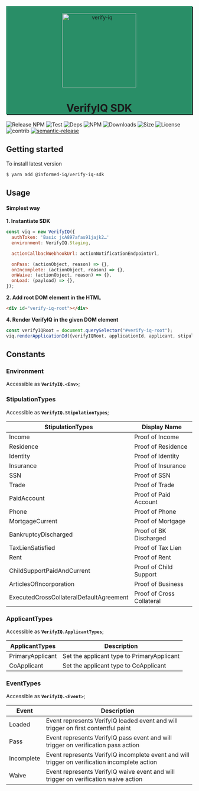<div align="center" style="padding: 20px 0 0 0; box-shadow: 2px 2px; background-color: rgb(41, 142, 103);">
  <a href="https://informed.iq/" rel="noopener" target="_blank" >
    <img width="200" src="https://user-images.githubusercontent.com/13334788/83625127-86064980-a5a4-11ea-919a-3d6ee3e17a89.png" alt="verify-iq">
  </a>
  <h1 align="center">VerifyIQ SDK</h1>
</div>

![Release NPM](https://github.com/Informed/verifyiq-sdk/workflows/Release%20NPM/badge.svg)
![Test](https://github.com/Informed/verifyiq-sdk/workflows/Test/badge.svg)
![Deps](https://img.shields.io/david/dev/Informed/verifyiq-sdk?label=dependencies)
![NPM](https://img.shields.io/npm/v/@informed-iq/verify-iq-sdk)
![Downloads](https://img.shields.io/npm/dw/@informed-iq/verify-iq-sdk)
![Size](https://img.shields.io/bundlephobia/min/@informed-iq/verify-iq-sdk)
![License](https://img.shields.io/npm/l/@informed-iq/verify-iq-sdk)
![contrib](https://img.shields.io/github/contributors/Informed/verifyiq-sdk?color=green)
[![semantic-release](https://img.shields.io/badge/%20%20%F0%9F%93%A6%F0%9F%9A%80-semantic--release-e10079.svg)](https://github.com/semantic-release/semantic-release)

## Getting started

To install latest version

```sh
$ yarn add @informed-iq/verify-iq-sdk
```

## Usage

#### Simplest way

**1. Instantiate SDK**

```js
const viq = new VerifyIQ({
  authToken: 'Basic jcA897afas91jajk2…'
  environment: VerifyIQ.Staging,

  actionCallbackWebhookUrl: actionNotificationEndpointUrl,

  onPass: (actionObject, reason) => {},
  onIncomplete: (actionObject, reason) => {},
  onWaive: (actionObject, reason) => {},
  onLoad: (payload) => {},
});
```

**2. Add root DOM element in the HTML**

```html
<div id="verify-iq-root"></div>
```

**4. Render VerifyIQ in the given DOM element**

```js
const verifyIQRoot = document.querySelector("#verify-iq-root");
viq.renderApplicationId({verifyIQRoot, applicationId, applicant, stipulation});
```

## Constants

### Environment

Accessible as **`VerifyIQ.<Env>`**;

### StipulationTypes

Accessible as **`VerifyIQ.StipulationTypes`**;

| StipulationTypes                        | Display Name                                     |
| --------------------------------------- | -------------------------------------------------|
| Income                                  | Proof of Income                                  |
| Residence                               | Proof of Residence                               |
| Identity                                | Proof of Identity                                |
| Insurance                               | Proof of Insurance                               |
| SSN                                     | Proof of SSN                                     |
| Trade                                   | Proof of Trade                                   |
| PaidAccount                             | Proof of Paid Account                            |
| Phone                                   | Proof of Phone                                   |
| MortgageCurrent                         | Proof of Mortgage                                |
| BankruptcyDischarged                    | Proof of BK Discharged                           |
| TaxLienSatisfied                        | Proof of Tax Lien                                |
| Rent                                    | Proof of Rent                                    |
| ChildSupportPaidAndCurrent              | Proof of Child Support                           |
| ArticlesOfIncorporation                 | Proof of Business                                |
| ExecutedCrossCollateralDefaultAgreement | Proof of Cross Collateral                        |

### ApplicantTypes

Accessible as **`VerifyIQ.ApplicantTypes`**;

| ApplicantTypes   | Description                                |
| ---------------- | ------------------------------------------ |
| PrimaryApplicant | Set the applicant type to PrimaryApplicant |
| CoApplicant      | Set the applicant type to CoApplicant      |

### EventTypes

Accessible as **`VerifyIQ.<Event>`**;

| Event      | Description                                                                                   |
| ---------- | --------------------------------------------------------------------------------------------- |
| Loaded     | Event represents VerifyIQ loaded event and will trigger on first contentful paint             |
| Pass       | Event represents VerifyIQ pass event and will trigger on verification pass action             |
| Incomplete | Event represents VerifyIQ incomplete event and will trigger on verification incomplete action |
| Waive      | Event represents VerifyIQ waive event and will trigger on verification waive action           |
